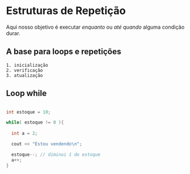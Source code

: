 # Estruturas de Repetição

Aqui nosso objetivo é executar *enquanto* ou *até quando* alguma condição durar.

## A base para loops e repetições

```
1. inicialização
2. verificação
3. atualização
```

## Loop while 

```cpp

int estoque = 10;

while( estoque != 0 ){
  
  int a = 2;

  cout << "Estou vendendo\n";

  estoque--; // diminui 1 do estoque
  a++;
}

```